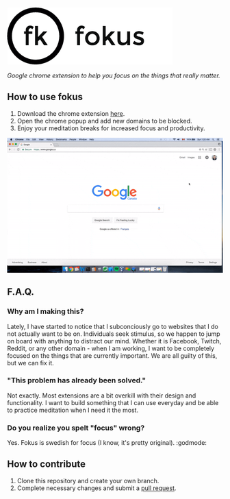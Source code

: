 ![alt-text](https://github.com/williamgrosset/fokus/blob/master/png/fokus_title.png "fokus")  
  
*Google chrome extension to help you focus on the things that really matter.*

## How to use fokus
1. Download the chrome extension [here](https://).
2. Open the chrome popup and add new domains to be blocked.
3. Enjoy your meditation breaks for increased focus and productivity.  

![](https://github.com/williamgrosset/fokus/blob/master/png/example.gif)

## F.A.Q.
### Why am I making this?
Lately, I have started to notice that I subconciously go to websites that I do not actually want to be on. Individuals seek stimulus, so we happen to jump on board with anything to distract our mind. Whether it is Facebook, Twitch, Reddit, or any other domain - when I am working, I want to be completely focused on the things that are currently important. We are all guilty of this, but we can fix it.

### "This problem has already been solved."
Not exactly. Most extensions are a bit overkill with their design and functionality. I want to build something that I can use everyday and be able to practice meditation when I need it the most.

### Do you realize you spelt "focus" wrong?
Yes. Fokus is swedish for focus (I know, it's pretty original). :godmode:

## How to contribute
1. Clone this repository and create your own branch.
2. Complete necessary changes and submit a [pull request](https://help.github.com/articles/about-pull-requests/).


